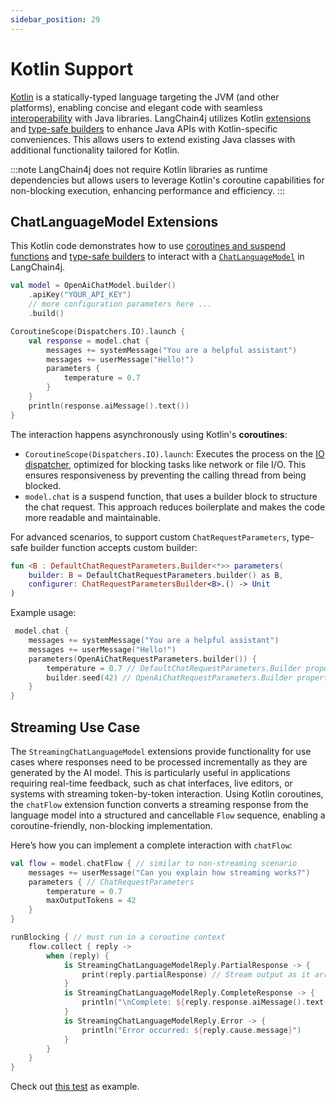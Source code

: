 ```yaml
---
sidebar_position: 29
---
```


# Kotlin Support

[Kotlin](https://kotlinlang.org) is a statically-typed language targeting the JVM (and other platforms), enabling concise and elegant code with seamless [interoperability](https://kotlinlang.org/docs/reference/java-interop.html) with Java libraries.
LangChain4j utilizes Kotlin [extensions](https://kotlinlang.org/docs/extensions.html) and [type-safe builders](https://kotlinlang.org/docs/type-safe-builders.html) to enhance Java APIs with Kotlin-specific conveniences. This allows users to extend existing Java classes with additional functionality tailored for Kotlin.

:::note
LangChain4j does not require Kotlin libraries as runtime dependencies but allows users to leverage Kotlin's coroutine capabilities for non-blocking execution, enhancing performance and efficiency.
:::

## ChatLanguageModel Extensions

This Kotlin code demonstrates how to use [coroutines and suspend functions](https://kotlinlang.org/docs/coroutines-basics.html) and [type-safe builders](https://kotlinlang.org/docs/type-safe-builders.html) to interact with a [`ChatLanguageModel`](https://docs.langchain4j.dev/tutorials/chat-and-language-models) in LangChain4j.

```kotlin
val model = OpenAiChatModel.builder()
    .apiKey("YOUR_API_KEY")
    // more configuration parameters here ...
    .build()

CoroutineScope(Dispatchers.IO).launch {
    val response = model.chat {
        messages += systemMessage("You are a helpful assistant")
        messages += userMessage("Hello!")
        parameters {
            temperature = 0.7
        }
    }
    println(response.aiMessage().text())
}
```

The interaction happens asynchronously using Kotlin's **coroutines**:
- `CoroutineScope(Dispatchers.IO).launch`: Executes the process on the [IO dispatcher](https://kotlinlang.org/api/kotlinx.coroutines/kotlinx-coroutines-core/kotlinx.coroutines/-dispatchers/-i-o.html), optimized for blocking tasks like network or file I/O. This ensures responsiveness by preventing the calling thread from being blocked.
- `model.chat` is a suspend function, that uses a builder block to structure the chat request. This approach reduces boilerplate and makes the code more readable and maintainable.

For advanced scenarios, to support custom `ChatRequestParameters`, type-safe builder function accepts custom builder:
```kotlin
fun <B : DefaultChatRequestParameters.Builder<*>> parameters(
    builder: B = DefaultChatRequestParameters.builder() as B,
    configurer: ChatRequestParametersBuilder<B>.() -> Unit
)
```
Example usage:
```kotlin
 model.chat {
    messages += systemMessage("You are a helpful assistant")
    messages += userMessage("Hello!")
    parameters(OpenAiChatRequestParameters.builder()) {
        temperature = 0.7 // DefaultChatRequestParameters.Builder property
        builder.seed(42) // OpenAiChatRequestParameters.Builder property
    }
}
```

## Streaming Use Case

The `StreamingChatLanguageModel` extensions provide functionality for use cases where responses need to be processed incrementally as they are generated by the AI model. This is particularly useful in applications requiring real-time feedback, such as chat interfaces, live editors, or systems with streaming token-by-token interaction.
Using Kotlin coroutines, the `chatFlow` extension function converts a streaming response from the language model into a structured and cancellable `Flow` sequence, enabling a coroutine-friendly, non-blocking implementation.


Here’s how you can implement a complete interaction with `chatFlow`:
```kotlin
val flow = model.chatFlow { // similar to non-streaming scenario
    messages += userMessage("Can you explain how streaming works?")
    parameters { // ChatRequestParameters
        temperature = 0.7
        maxOutputTokens = 42
    }
}

runBlocking { // must run in a coroutine context 
    flow.collect { reply ->
        when (reply) {
            is StreamingChatLanguageModelReply.PartialResponse -> {
                print(reply.partialResponse) // Stream output as it arrives
            }
            is StreamingChatLanguageModelReply.CompleteResponse -> {
                println("\nComplete: ${reply.response.aiMessage().text()}")
            }
            is StreamingChatLanguageModelReply.Error -> {
                println("Error occurred: ${reply.cause.message}")
            }
        }
    }
}
```

Check out [this test](https://github.com/langchain4j/langchain4j/blob/main/langchain4j-core/src/test/kotlin/dev/langchain4j/model/chat/StreamingChatLanguageModelExtensionsKtTest.kt) as example.

